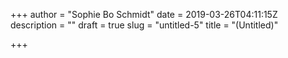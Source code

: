 +++
author = "Sophie Bo Schmidt"
date = 2019-03-26T04:11:15Z
description = ""
draft = true
slug = "untitled-5"
title = "(Untitled)"

+++




